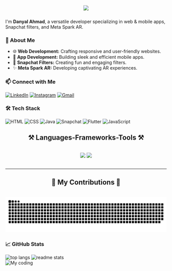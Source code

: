 <h1 align="center">
    <img src="https://readme-typing-svg.herokuapp.com/?font=Righteous&size=35&center=true&vCenter=true&width=500&height=70&duration=4000&lines=Hi+There!+👋;+I'm+Danyal+Ahmad!;" />
</h1>
I'm <strong>Danyal Ahmad</strong>, a versatile developer specializing in web & mobile apps, Snapchat filters, and Meta Spark AR.
<br/>


### 🚀 About Me
- 🌐 **Web Development:** Crafting responsive and user-friendly websites.
- 📱 **App Development:** Building sleek and efficient mobile apps.
- 🎨 **Snapchat Filters:** Creating fun and engaging filters.
- ✨ **Meta Spark AR:** Developing captivating AR experiences.
  <br>

### 📫 Connect with Me
[![LinkedIn](https://img.shields.io/badge/LinkedIn-0077B5?logo=linkedin&logoColor=white)](https://pk.linkedin.com/in/danyal-ahmaad)
[![Instagram](https://img.shields.io/badge/Instagram-E4405F?logo=instagram&logoColor=white)](https://www.instagram.com/denial_khxn/)
[![Gmail](https://img.shields.io/badge/Gmail-333333?logo=gmail&logoColor=white)](mailto:danyalahmaad.pjb@gmail.com)

### 🛠️ Tech Stack
![HTML](https://img.shields.io/badge/HTML5-E34F26?logo=html5&logoColor=white)
![CSS](https://img.shields.io/badge/CSS3-1572B6?logo=css3&logoColor=white)
![Java](https://img.shields.io/badge/Java-007396?logo=java&logoColor=white)
![Snapchat](https://img.shields.io/badge/Snapchat-FFFC00?logo=snapchat&logoColor=black)
![Flutter](https://img.shields.io/badge/Flutter-02569B?logo=flutter&logoColor=white)
![JavaScript](https://img.shields.io/badge/JavaScript-F7DF1E?logo=javascript&logoColor=black)

<h2 align="center">⚒️ Languages-Frameworks-Tools ⚒️</h2>
<br/>
<div align="center">
    <img src="https://skillicons.dev/icons?i=react,bootstrap,mui,html,css,vscode,github,figma,tailwind,git,r" />
    <img src="https://skillicons.dev/icons?i=nodejs,python,javascript,typescript,express,firebase,mongodb,c,java,nextjs,mysql,flask" /><br>
</div>

<br/>
<hr/>

<div align="center">
  <h2>🐍 My Contributions 🐍</h2>
  <br>
  <img alt="snake eating my contributions" src="https://raw.githubusercontent.com/salesp07/salesp07/output/github-contribution-grid-snake.svg" />
  <br>
</div>

</div>

### 📈 GitHub Stats
<img width="300" src="https://github-readme-stats-salesp07.vercel.app/api/top-langs/?username=danyal-ahmad&hide=HTML&langs_count=8&layout=compact&theme=react&border_radius=10&size_weight=0.5&count_weight=0.5&exclude_repo=github-readme-stats" alt="top langs" />
    
<img width="300" src="https://github-readme-stats-salesp07.vercel.app/api?username=danyal-ahmad&count_private=true&show_icons=true&theme=react&rank_icon=github&border_radius=10" alt="readme stats" />
<div align="inline">
<img alt="My coding" style="position: absolute;" width="300" src="https://github.com/Danyal-Ahmad/danyal-ahmad/assets/75643229/fed895d4-3b57-4404-a6aa-fe27e477088e" />
</div>
